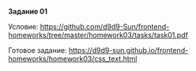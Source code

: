 **Задание 01**

Условие: https://github.com/d9d9-Sun/frontend-homeworks/tree/master/homework03/tasks/task01.pdf

Готовое задание: https://d9d9-sun.github.io/frontend-homeworks/homework03/css_text.html
